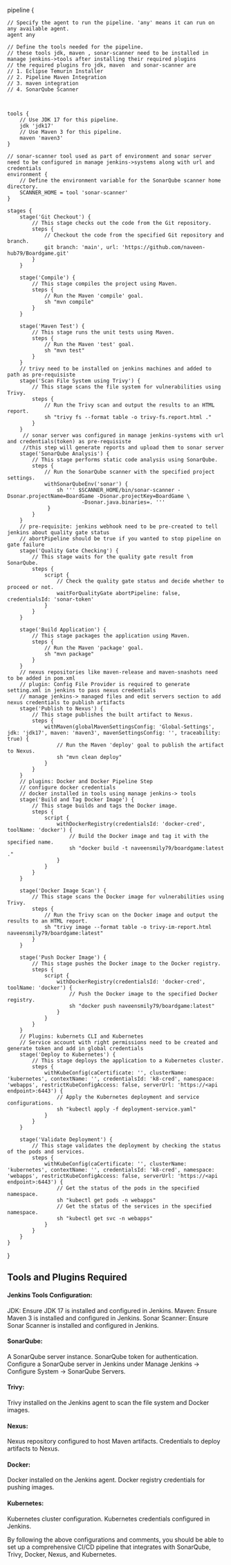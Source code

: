 
pipeline {

    // Specify the agent to run the pipeline. 'any' means it can run on any available agent.
    agent any
    
    // Define the tools needed for the pipeline.
    // these tools jdk, maven , sonar-scanner need to be installed in manage jenkins->tools after installing their required plugins
    // the required plugins fro jdk, maven  and sonar-scanner are 
    // 1. Eclipse Temurin Installer
    // 2. Pipeline Maven Integration
    // 3. maven integration
    // 4. SonarQube Scanner



    tools {
        // Use JDK 17 for this pipeline.
        jdk 'jdk17'
        // Use Maven 3 for this pipeline.
        maven 'maven3'
    }

    // sonar-scanner tool used as part of environment and sonar server need to be configured in manage jenkins->systems along with url and credentials
    environment {
        // Define the environment variable for the SonarQube scanner home directory.
        SCANNER_HOME = tool 'sonar-scanner'
    }
    
    stages {
        stage('Git Checkout') {
            // This stage checks out the code from the Git repository.
            steps {
                // Checkout the code from the specified Git repository and branch.
                git branch: 'main', url: 'https://github.com/naveen-hub79/Boardgame.git'
            }
        }

        stage('Compile') {
            // This stage compiles the project using Maven.
            steps {
                // Run the Maven 'compile' goal.
                sh "mvn compile"
            }
        }

        stage('Maven Test') {
            // This stage runs the unit tests using Maven.
            steps {
                // Run the Maven 'test' goal.
                sh "mvn test"
            }
        }
        // trivy need to be installed on jenkins machines and added to path as pre-requisiste
        stage('Scan File System using Trivy') {
            // This stage scans the file system for vulnerabilities using Trivy.
            steps {
                // Run the Trivy scan and output the results to an HTML report.
                sh "trivy fs --format table -o trivy-fs.report.html ."
            }
        }
         // sonar server was configured in manage jenkins-systems with url and credentials(token) as pre-requisiste
         //this step will generate reports and upload them to sonar server
        stage('SonarQube Analysis') {
            // This stage performs static code analysis using SonarQube.
            steps {
                // Run the SonarQube scanner with the specified project settings.
                withSonarQubeEnv('sonar') {
                    sh ''' $SCANNER_HOME/bin/sonar-scanner -Dsonar.projectName=BoardGame -Dsonar.projectKey=BoardGame \
                            -Dsonar.java.binaries=. '''
                 }
            }
        } 
        // pre-requisite: jenkins webhook need to be pre-created to tell jenkins about quality gate status
        // abortPipeline should be true if you wanted to stop pipeline on gate failure
        stage('Quality Gate Checking') {
            // This stage waits for the quality gate result from SonarQube.
            steps {
                script {
                    // Check the quality gate status and decide whether to proceed or not.
                    waitForQualityGate abortPipeline: false, credentialsId: 'sonar-token'
                }
            }
        }

        stage('Build Application') {
            // This stage packages the application using Maven.
            steps {
                // Run the Maven 'package' goal.
                sh "mvn package"
            }
        }
        // nexus repositories like maven-release and maven-snashots need to be added in pom.xml
        // plugin: Config File Provider is required to generate setting.xml in jenkins to pass nexus credentials
        // manage jenkins-> managed files and edit servers section to add nexus credentials to publish artifacts
        stage('Publish to Nexus') {
            // This stage publishes the built artifact to Nexus.
            steps {
                withMaven(globalMavenSettingsConfig: 'Global-Settings', jdk: 'jdk17', maven: 'maven3', mavenSettingsConfig: '', traceability: true) {
                    // Run the Maven 'deploy' goal to publish the artifact to Nexus.
                    sh "mvn clean deploy"
                }
            }
        }
        // plugins: Docker and Docker Pipeline Step
        // configure docker credentials
        // docker installed in tools using manage jenkins-> tools
        stage('Build and Tag Docker Image') {
            // This stage builds and tags the Docker image.
            steps {
                script {
                    withDockerRegistry(credentialsId: 'docker-cred', toolName: 'docker') {
                        // Build the Docker image and tag it with the specified name.
                        sh "docker build -t naveensmily79/boardgame:latest ."
                    }
                }
            }
        }

        stage('Docker Image Scan') {
            // This stage scans the Docker image for vulnerabilities using Trivy.
            steps {
                // Run the Trivy scan on the Docker image and output the results to an HTML report.
                sh "trivy image --format table -o trivy-im-report.html naveensmily79/boardgame:latest"
            }
        }

        stage('Push Docker Image') {
            // This stage pushes the Docker image to the Docker registry.
            steps {
                script {
                    withDockerRegistry(credentialsId: 'docker-cred', toolName: 'docker') {
                        // Push the Docker image to the specified Docker registry.
                        sh "docker push naveensmily79/boardgame:latest"
                    }
                }
            }
        }
        // Plugins: kubernets CLI and Kubernetes
        // Service account with right permissions need to be created and generate token and add in global credentials
        stage('Deploy to Kubernetes') {
            // This stage deploys the application to a Kubernetes cluster.
            steps {
                withKubeConfig(caCertificate: '', clusterName: 'kubernetes', contextName: '', credentialsId: 'k8-cred', namespace: 'webapps', restrictKubeConfigAccess: false, serverUrl: 'https://<api endpoint>:6443') {
                    // Apply the Kubernetes deployment and service configurations.
                    sh "kubectl apply -f deployment-service.yaml"
                }
            }
        }

        stage('Validate Deployment') {
            // This stage validates the deployment by checking the status of the pods and services.
            steps {
                withKubeConfig(caCertificate: '', clusterName: 'kubernetes', contextName: '', credentialsId: 'k8-cred', namespace: 'webapps', restrictKubeConfigAccess: false, serverUrl: 'https://<api endpoint>:6443') {
                    // Get the status of the pods in the specified namespace.
                    sh "kubectl get pods -n webapps"
                    // Get the status of the services in the specified namespace.
                    sh "kubectl get svc -n webapps"
                }
            }
        }        
    }
}


## Tools and Plugins Required
#### Jenkins Tools Configuration:

JDK: Ensure JDK 17 is installed and configured in Jenkins.
Maven: Ensure Maven 3 is installed and configured in Jenkins.
Sonar Scanner: Ensure Sonar Scanner is installed and configured in Jenkins.
#### SonarQube:

A SonarQube server instance.
SonarQube token for authentication.
Configure a SonarQube server in Jenkins under Manage Jenkins -> Configure System -> SonarQube Servers.
#### Trivy:

Trivy installed on the Jenkins agent to scan the file system and Docker images.
#### Nexus:

Nexus repository configured to host Maven artifacts.
Credentials to deploy artifacts to Nexus.
#### Docker:

Docker installed on the Jenkins agent.
Docker registry credentials for pushing images.
#### Kubernetes:

Kubernetes cluster configuration.
Kubernetes credentials configured in Jenkins.

By following the above configurations and comments, you should be able to set up a comprehensive CI/CD pipeline that integrates with SonarQube, Trivy, Docker, Nexus, and Kubernetes.
